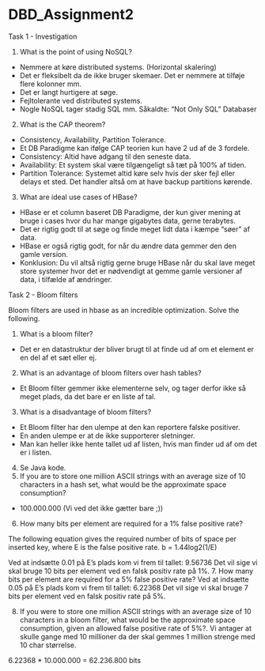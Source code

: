 # DBD_Assignment2

Task 1 - Investigation
1. What is the point of using NoSQL?
* Nemmere at køre distributed systems. (Horizontal skalering)
* Det er fleksibelt da de ikke bruger skemaer. Det er nemmere at tilføje flere kolonner mm.
* Det er langt hurtigere at søge.
* Fejltolerante ved distributed systems.
* Nogle NoSQL tager stadig SQL mm. Såkaldte: “Not Only SQL” Databaser  
2. What is the CAP theorem?
* Consistency, Availability, Partition Tolerance.
* Et DB Paradigme kan ifølge CAP teorien kun have 2 ud af de 3 fordele.
* Consistency: Altid have adgang til den seneste data.
* Availability: Et system skal være tilgængeligt så tæt på 100% af tiden.
* Partition Tolerance: Systemet altid køre selv hvis der sker fejl eller delays et sted. Det handler altså om at have backup partitions kørende.
3. What are ideal use cases of HBase? 
* HBase er et column baseret DB Paradigme, der kun giver mening at bruge i cases hvor du har mange gigabytes data, gerne terabytes.
* Det er rigtig godt til at søge og finde meget lidt data i kæmpe “søer” af data.
* HBase er også rigtig godt, for når du ændre data gemmer den den gamle version.
* Konklusion: Du vil altså rigtig gerne bruge HBase når du skal lave meget store systemer hvor det er nødvendigt at gemme gamle versioner af data, i tilfælde af ændringer.

Task 2 - Bloom filters

Bloom filters are used in hbase as an incredible optimization. Solve the following.
1. What is a bloom filter?
* Det er en datastruktur der bliver brugt til at finde ud af om et element er en del af et sæt eller ej.
2. What is an advantage of bloom filters over hash tables?
* Et Bloom filter gemmer ikke elementerne selv, og tager derfor ikke så meget plads, da det bare er en liste af tal. 
3. What is a disadvantage of bloom filters? 
* Et Bloom filter har den ulempe at den kan reportere falske positiver.
* En anden ulempe er at de ikke supporterer sletninger.
* Man kan heller ikke hente tallet ud af listen, hvis man finder ud af om det er i listen.
4. Se Java kode.
5. If you are to store one million ASCII strings with an average size of 10 characters in a hash set, what would be the approximate space consumption?
* 100.000.000 (Vi ved det ikke gætter bare ;))
6. How many bits per element are required for a 1% false positive rate?
	
The following equation gives the required number of bits of space per inserted key, where E is the false positive rate. b = 1.44log2(1/E)

Ved at indsætte 0.01 på E’s plads kom vi frem til tallet: 9.56736
Det vil sige vi skal bruge 10 bits per element ved en falsk positiv rate på 1%.
7. How many bits per element are required for a 5% false positive rate?
Ved at indsætte 0.05 på E’s plads kom vi frem til tallet: 6.22368
Det vil sige vi skal bruge 7 bits per element ved en falsk positiv rate på 5%.

8. If you were to store one million ASCII strings with an average size of 10 characters in a bloom filter, what would be the approximate space consumption, given an allowed false positive rate of 5%?. 
Vi antager at skulle gange med 10 millioner da der skal gemmes 1 million strenge med 10 char størrelse.

6.22368 * 10.000.000 = 62.236.800 bits
